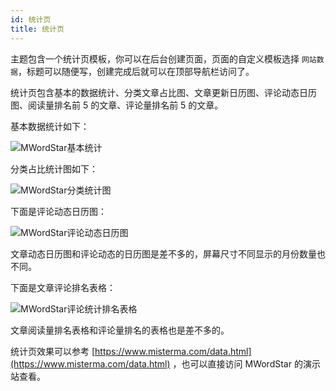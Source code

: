 ```yaml
---
id: 统计页
title: 统计页
---
```


主题包含一个统计页模板，你可以在后台创建页面，页面的自定义模板选择 `网站数据`，标题可以随便写，创建完成后就可以在顶部导航栏访问了。

统计页包含基本的数据统计、分类文章占比图、文章更新日历图、评论动态日历图、阅读量排名前 5 的文章、评论量排名前 5 的文章。

基本数据统计如下：

![MWordStar基本统计](assets/statistics.jpeg)

分类占比统计图如下：

![MWordStar分类统计图](assets/category-statistics.jpeg)

下面是评论动态日历图：

![MWordStar评论动态日历图](assets/comment-calendar.jpeg)

文章动态日历图和评论动态的日历图是差不多的，屏幕尺寸不同显示的月份数量也不同。

下面是文章评论排名表格：

![MWordStar评论统计排名表格](assets/comment-statistics.jpeg)

文章阅读量排名表格和评论量排名的表格也是差不多的。

统计页效果可以参考 [https://www.misterma.com/data.html](https://www.misterma.com/data.html) ，也可以直接访问 MWordStar 的演示站查看。